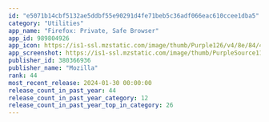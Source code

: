 ```yaml
---
id: "e5071b14cbf5132ae5ddbf55e90291d4fe71beb5c36adf066eac610ccee1dba5"
category: "Utilities"
app_name: "Firefox: Private, Safe Browser"
app_id: 989804926
app_icon: https://is1-ssl.mzstatic.com/image/thumb/Purple126/v4/8e/84/4b/8e844ba2-9105-e32d-ba73-dca24582244e/AppIcon-0-0-1x_U007emarketing-0-7-0-0-85-220.png/1024x1024bb.png
app_screenshot: https://is1-ssl.mzstatic.com/image/thumb/PurpleSource112/v4/3b/d7/ce/3bd7ce74-50d4-42ad-a9e2-d8d874277f42/11ab9f55-04aa-4941-8322-eaf053aec42b_1_app_iphone_65_1284x2778.png/1284x2778bb.png
publisher_id: 380366936
publisher_name: "Mozilla"
rank: 44
most_recent_release: 2024-01-30 00:00:00
release_count_in_past_year: 44
release_count_in_past_year_category: 12
release_count_in_past_year_top_in_category: 26
---
```

